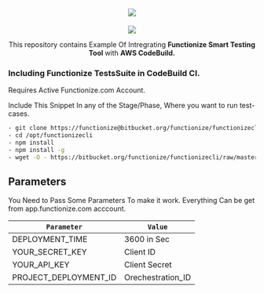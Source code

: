 <h1 align="center">
  <br>
   <img src="https://app.functionize.com/views/images/logo/logo-small.png"/>
  <br>
</h1>
<p align="center">
<img src="https://codebuild.us-east-1.amazonaws.com/badges?uuid=eyJlbmNyeXB0ZWREYXRhIjoiRDZtT2hjbEJYcGg3TllTZ0xuZVlCeThrYzEwNDIxOHZjQ0dQY09wbkdGV2NabGJXNlpxNUl1dDI5aThsMmpVYjRDNE04dTdaWXNPTXlVKzl6aHJKUWlvPSIsIml2UGFyYW1ldGVyU3BlYyI6InZtQzB2TXdWZXZWMjQwUUQiLCJtYXRlcmlhbFNldFNlcmlhbCI6MX0%3D&branch=master"></a>
<p align="center">
  This repository contains Example Of Intregrating <strong>Functionize Smart Testing Tool </strong>with <strong>AWS CodeBuild.</strong>
</p>

### Including Functionize TestsSuite in CodeBuild CI.

Requires Active Functionize.com Account.


Include This Snippet In any of the Stage/Phase, Where you want to run test-cases.
```bash
- git clone https://functionize@bitbucket.org/functionize/functionizecli.git /opt/functionizecli
- cd /opt/functionizecli
- npm install
- npm install -g
- wget -O - https://bitbucket.org/functionize/functionizecli/raw/master/ThirdParty_run.sh | bash
```


## Parameters

You Need to Pass Some Parameters To make it work. Everything Can be get from app.functionize.com acccount.

| `Parameter`               | `Value`               |
|-------------------------|---------------------------|
| DEPLOYMENT_TIME | 3600 in Sec
| YOUR_SECRET_KEY | Client ID
| YOUR_API_KEY |  Client Secret
| PROJECT_DEPLOYMENT_ID | Orechestration_ID
